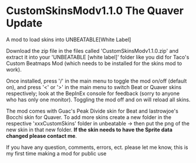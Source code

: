 # CustomSkinsModv1.1.0 The Quaver Update
 A mod to load skins into UNBEATABLE[White Label]

Download the zip file in the files called 'CustomSkinsModv1.1.0.zip' and extract it into your 'UNBEATABLE [white label]' folder like you did for Taco's Custom Beatmaps Mod (which needs to be installed for the skins mod to work).

Once installed, press '/' in the main menu to toggle the mod on/off (default on), and press '<' or '>' in the main menu to switch Beat or Quaver skins respectively; look at the BepInEx console for feedback (sorry to anyone who has only one monitor). Toggling the mod off and on will reload all skins.

The mod comes with Guac's Peak Divide skin for Beat and lastrowjoe's Bocchi skin for Quaver. To add more skins create a new folder in the respective 'xxxCustomSkins' folder in unbeatable -> then put the png of the new skin in that new folder. **If the skin needs to have the Sprite data changed please contact me**.

If you have any question, comments, errors, ect. please let me know, this is my first time making a mod for public use
